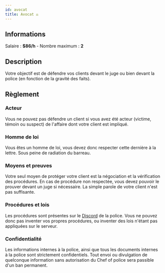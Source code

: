 ```yaml
---
id: avocat
title: Avocat ⚖️
---
```


## Informations
Salaire : **$86/h** - Nombre maximum : **2**

## Description

Votre objectif est de défendre vos clients devant le juge ou bien devant la police (en fonction de la gravité des faits).

## Règlement

### Acteur
Vous ne pouvez pas défendre un client si vous avez été acteur (victime, témoin ou suspect) de l'affaire dont votre client est impliqué.

### Homme de loi
Vous êtes un homme de loi, vous devez donc respecter cette dernière à la lettre. Sous peine de radiation du barreau.

### Moyens et preuves
Votre seul moyen de protéger votre client est la négociation et la vérification des procédures. En cas de procédure non respectée, vous devez pouvoir le prouver devant un juge si nécessaire. La simple parole de votre client n'est pas suffisante.

### Procédures et lois
Les procédures sont présentes sur le [Discord](https://discord.gg/XGvVqKuP5G) de la police. Vous ne pouvez donc pas inventer vos propres procédures, ou inventer des lois n'étant pas appliquées sur le serveur.

### Confidentialité
Les informations internes à la police, ainsi que tous les documents internes à la police sont strictement confidentiels. Tout envoi ou divulgation de quelconque information sans autorisation du Chef of police sera passible d'un ban permanent.